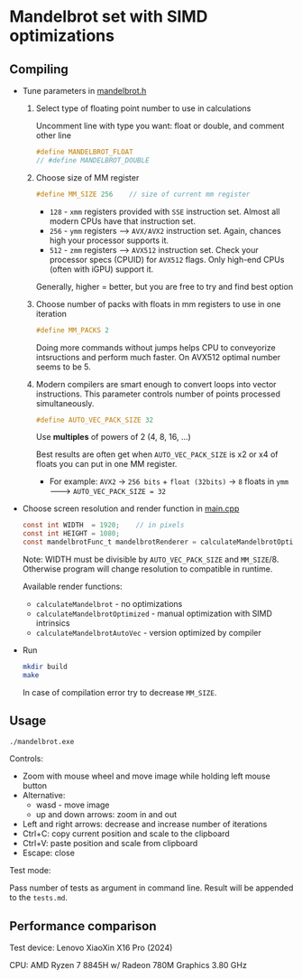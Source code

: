 # Mandelbrot set with SIMD optimizations

## Compiling

+ Tune parameters in [mandelbrot.h](include/mandelbrot.h)
    1. Select type of floating point number to use in calculations

        Uncomment line with type you want: float or double, and comment other line

        ```c
        #define MANDELBROT_FLOAT
        // #define MANDELBROT_DOUBLE
        ```

    2. Choose size of MM register

        ```c
        #define MM_SIZE 256    // size of current mm register
        ```

        + `128` - `xmm` registers provided with `SSE` instruction set. Almost all modern CPUs have that instruction set.
        + `256` - `ymm` registers --> `AVX/AVX2` instruction set. Again, chances high your processor supports it.
        + `512` - `zmm` registers --> `AVX512` instruction set. Check your processor specs (CPUID) for `AVX512` flags. Only high-end CPUs (often with iGPU) support it.

        Generally, higher = better, but you are free to try and find best option

    3. Choose number of packs with floats in mm registers to use in one iteration

        ```c
        #define MM_PACKS 2
        ```

        Doing more commands without jumps helps CPU to conveyorize intsructions and perform much faster. On AVX512 optimal number seems to be 5.

    4. Modern compilers are smart enough to convert loops into vector instructions. This parameter controls number of points processed simultaneously.

        ```c
        #define AUTO_VEC_PACK_SIZE 32
        ```

        Use __multiples__ of powers of 2 (4, 8, 16, ...)  

        Best results are often get when `AUTO_VEC_PACK_SIZE` is x2 or x4 of floats you can put in one MM register.

        + For example: `AVX2` -> `256 bits` + `float (32bits)` -> `8` floats in `ymm` ---> `AUTO_VEC_PACK_SIZE = 32`
+ Choose screen resolution and render function in [main.cpp](src/main.cpp)

    ```c
    const int WIDTH  = 1920;    // in pixels
    const int HEIGHT = 1080;
    const mandelbrotFunc_t mandelbrotRenderer = calculateMandelbrotOptimized;
    ```

    Note: WIDTH must be divisible by `AUTO_VEC_PACK_SIZE` and `MM_SIZE`/8. Otherwise program will change resolution to compatible in runtime.

    Available render functions:
  + `calculateMandelbrot` - no optimizations
  + `calculateMandelbrotOptimized` - manual optimization with SIMD intrinsics
  + `calculateMandelbrotAutoVec` - version optimized by compiler
+ Run

    ```bash
    mkdir build
    make
    ```

    In case of compilation error try to decrease `MM_SIZE`.

## Usage

```bash
./mandelbrot.exe
```

Controls:

+ Zoom with mouse wheel and move image while holding left mouse button
+ Alternative:
  + wasd - move image
  + up and down arrows: zoom in and out
+ Left and right arrows: decrease and increase number of iterations
+ Ctrl+C: copy current position and scale to the clipboard
+ Ctrl+V: paste position and scale from clipboard
+ Escape: close

Test mode:

Pass number of tests as argument in command line. Result will be appended to the `tests.md`.

## Performance comparison

Test device: Lenovo XiaoXin X16 Pro (2024)

CPU: AMD Ryzen 7 8845H w/ Radeon 780M Graphics   3.80 GHz



